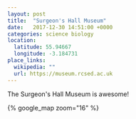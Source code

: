 ```yaml
---
layout: post
title:  "Surgeon's Hall Museum"
date:   2017-12-30 14:51:00 +0000
categories: science biology
location:
  latitude: 55.94667
  longitude: -3.184731
place_links:
  wikipedia: ""
  url: https://museum.rcsed.ac.uk
---
```

The Surgeon's Hall Museum is awesome!

{% google_map zoom="16" %}
